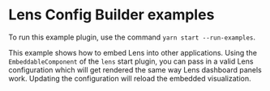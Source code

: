 # Lens Config Builder examples

To run this example plugin, use the command `yarn start --run-examples`.

This example shows how to embed Lens into other applications. Using the `EmbeddableComponent` of the `lens` start plugin,
you can pass in a valid Lens configuration which will get rendered the same way Lens dashboard panels work. Updating the
configuration will reload the embedded visualization.
